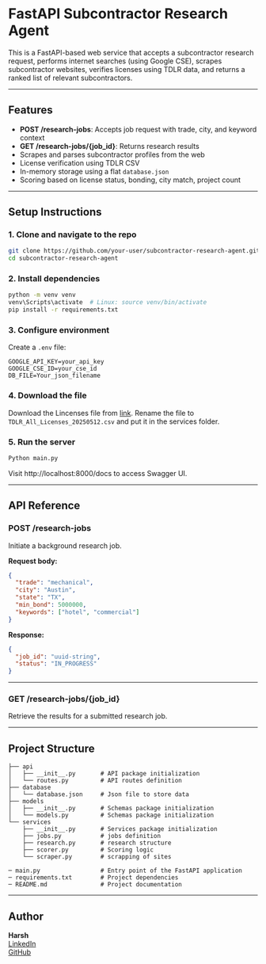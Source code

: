 # FastAPI Subcontractor Research Agent

This is a FastAPI-based web service that accepts a subcontractor research request, performs internet searches (using Google CSE), scrapes subcontractor websites, verifies licenses using TDLR data, and returns a ranked list of relevant subcontractors.

---

## Features

- **POST /research-jobs**: Accepts job request with trade, city, and keyword context
- **GET /research-jobs/{job_id}**: Returns research results
- Scrapes and parses subcontractor profiles from the web
- License verification using TDLR CSV
- In-memory storage using a flat `database.json`
- Scoring based on license status, bonding, city match, project count

---

## Setup Instructions

### 1. Clone and navigate to the repo

```bash
git clone https://github.com/your-user/subcontractor-research-agent.git
cd subcontractor-research-agent
```

### 2. Install dependencies

```bash
python -m venv venv
venv\Scripts\activate  # Linux: source venv/bin/activate
pip install -r requirements.txt
```

### 3. Configure environment

Create a `.env` file:

```env
GOOGLE_API_KEY=your_api_key
GOOGLE_CSE_ID=your_cse_id
DB_FILE=Your_json_filename
```

### 4. Download the file
Download the Lincenses file from [link](https://data.texas.gov/dataset/TDLR-All-Licenses/7358-krk7/about_data).
Rename the file to `TDLR_All_Licenses_20250512.csv` and put it in the services folder.

### 5. Run the server

```bash
Python main.py
```

Visit http://localhost:8000/docs to access Swagger UI.

---

## API Reference

### POST /research-jobs

Initiate a background research job.

**Request body:**

```json
{
  "trade": "mechanical",
  "city": "Austin",
  "state": "TX",
  "min_bond": 5000000,
  "keywords": ["hotel", "commercial"]
}
```

**Response:**
```json
{
  "job_id": "uuid-string",
  "status": "IN_PROGRESS"
}
```

---

### GET /research-jobs/{job_id}

Retrieve the results for a submitted research job.

---

## Project Structure

```
├── api
│   ├── __init__.py       # API package initialization
│   └── routes.py         # API routes definition
├── database
│   └── database.json     # Json file to store data
├── models
│   ├── __init__.py       # Schemas package initialization
│   └── models.py         # Schemas package initialization
└── services
    ├── __init__.py       # Services package initialization
    ├── jobs.py           # jobs definition
    ├── research.py       # research structure
    ├── scorer.py         # Scoring logic
    └── scraper.py        # scrapping of sites

─ main.py                 # Entry point of the FastAPI application
─ requirements.txt        # Project dependencies
─ README.md               # Project documentation
```
---

## Author

**Harsh**  
[LinkedIn](https://www.linkedin.com/in/harsh-9119422a8)  
[GitHub](https://github.com/Harsh6468)